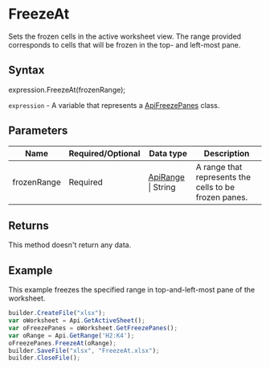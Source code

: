 # FreezeAt

Sets the frozen cells in the active worksheet view. The range provided corresponds to cells that will be frozen in the top- and left-most pane.

## Syntax

expression.FreezeAt(frozenRange);

`expression` - A variable that represents a [ApiFreezePanes](../ApiFreezePanes.md) class.

## Parameters

| **Name** | **Required/Optional** | **Data type** | **Description** |
| ------------- | ------------- | ------------- | ------------- |
| frozenRange | Required | [ApiRange](../../ApiRange/ApiRange.md) &#124; String | A range that represents the cells to be frozen panes. |

## Returns

This method doesn't return any data.

## Example

This example freezes the specified range in top-and-left-most pane of the worksheet.

```javascript
builder.CreateFile("xlsx");
var oWorksheet = Api.GetActiveSheet();
var oFreezePanes = oWorksheet.GetFreezePanes();
var oRange = Api.GetRange('H2:K4');
oFreezePanes.FreezeAt(oRange);
builder.SaveFile("xlsx", "FreezeAt.xlsx");
builder.CloseFile();
```